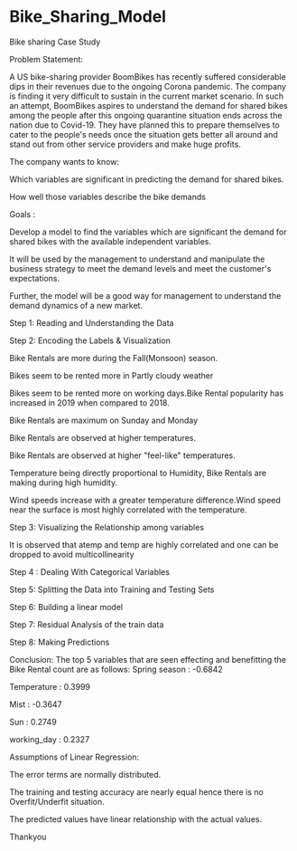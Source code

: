 ﻿# Bike_Sharing_Model
Bike sharing Case Study


Problem Statement:

A US bike-sharing provider BoomBikes has recently suffered considerable dips in their revenues due to the ongoing Corona pandemic. The company is finding it very difficult to sustain in the current market scenario. In such an attempt, BoomBikes aspires to understand the demand for shared bikes among the people after this ongoing quarantine situation ends across the nation due to Covid-19. They have planned this to prepare themselves to cater to the people's needs once the situation gets better all around and stand out from other service providers and make huge profits.


The company wants to know:


Which variables are significant in predicting the demand for shared bikes.

How well those variables describe the bike demands


Goals :

Develop a model to find the variables which are significant the demand for shared bikes with the available independent variables.

It will be used by the management to understand and manipulate the business strategy to meet the demand levels and meet the customer's expectations.

Further, the model will be a good way for management to understand the demand dynamics of a new market.


Step 1: Reading and Understanding the Data

Step 2: Encoding the Labels & Visualization

 Bike Rentals are more during the Fall(Monsoon) season.
 
 Bikes seem to be rented more in Partly cloudy weather
 
 Bikes seem to be rented more on working days.Bike Rental popularity has increased in 2019 when compared to 2018.
 
 Bike Rentals are maximum on Sunday and Monday
 
 Bike Rentals are observed at higher temperatures.
 
 Bike Rentals are observed at higher "feel-like" temperatures.
 
 Temperature being directly proportional to Humidity, Bike Rentals are making during high humidity.
 
 Wind speeds increase with a greater temperature difference.Wind speed near the surface is most highly correlated with the temperature.
 
Step 3: Visualizing the Relationship among variables 

 It is observed that atemp and temp are highly correlated and one can be dropped to avoid multicollinearity
 
Step 4 : Dealing With Categorical Variables

Step 5: Splitting the Data into Training and Testing Sets

Step 6: Building a linear model

Step 7: Residual Analysis of the train data

Step 8: Making Predictions

Conclusion:
The top 5 variables that are seen effecting and benefitting the Bike Rental count are as follows:
Spring season : -0.6842

Temperature : 0.3999

Mist : -0.3647

Sun : 0.2749

working_day : 0.2327

Assumptions of Linear Regression:

The error terms are normally distributed.

The training and testing accuracy are nearly equal hence there is no Overfit/Underfit situation.

The predicted values have linear relationship with the actual values.

Thankyou
 
